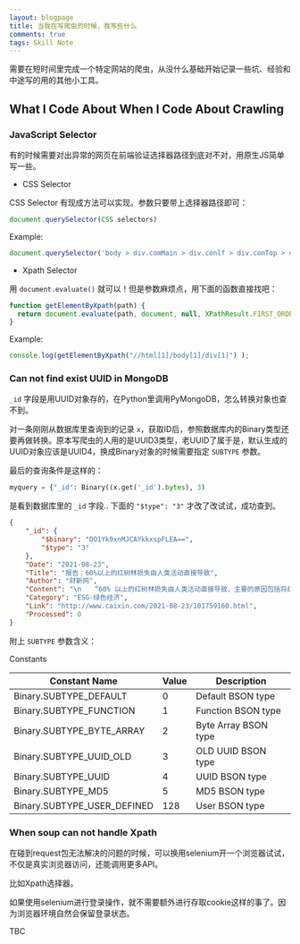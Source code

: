 ```yaml
---
layout: blogpage
title: 当我在写爬虫的时候，我写些什么
comments: true
tags: Skill Note 
---
```


需要在短时间里完成一个特定网站的爬虫，从没什么基础开始记录一些坑、经验和中途写的用的其他小工具。

## What I Code About When I Code About Crawling ##

### JavaScript Selector ###

有的时候需要对出异常的网页在前端验证选择器路径到底对不对，用原生JS简单写一些。

- CSS Selector

CSS Selector 有现成方法可以实现。参数只要带上选择器路径即可：

```js
document.querySelector(CSS selectors)
```

Example:

```js
document.querySelector('body > div.comMain > div.conlf > div.conTop > div.crumb > span:nth-child(1) > a')
```

- Xpath Selector

用 `document.evaluate()` 就可以！但是参数麻烦点，用下面的函数直接找吧：

```js
function getElementByXpath(path) {
  return document.evaluate(path, document, null, XPathResult.FIRST_ORDERED_NODE_TYPE, null).singleNodeValue;
}
```

Example:
```js
console.log(getElementByXpath("//html[1]/body[1]/div[1]") );
```

### Can not find exist UUID in MongoDB ###

`_id` 字段是用UUID对象存的，在Python里调用PyMongoDB，怎么转换对象也查不到。

对一条刚刚从数据库里查询到的记录 `x`，获取ID后，参照数据库内的Binary类型还要再做转换。原本写爬虫的人用的是UUID3类型，老UUID了属于是，默认生成的UUID对象应该是UUID4，换成Binary对象的时候需要指定 `SUBTYPE` 参数。

最后的查询条件是这样的：

```py
myquery = {"_id": Binary((x.get('_id').bytes), 3)
```

是看到数据库里的 `_id` 字段.. 下面的 `"$type": "3"` 才改了改试试，成功查到。

```json
{
    "_id": {
        "$binary": "DO1Yk9xnMJCAYkkxspFLEA==",
        "$type": "3"
    },
    "Date": "2021-08-23",
    "Title": "报告：60%以上的红树林损失由人类活动直接导致",
    "Author": "财新网",
    "Content": "\n　　“60% 以上的红树林损失由人类活动直接导致，主要的原因包括将红树林区域改成农田、水产养殖，以及城市化。”由国际自然保护联盟 （IUCN）、大自然保护协会（TNC）等机构共同成立的全球红树林联盟（GMA）近日发布的《2021年全球红树林状况》报告（下称《报告》）中，得出了上述结论。\n　　红树林生长在海洋与陆地相交的潮间带，是一种由各种树木和灌木构成，生物多样性极其丰富的植物群落，具有防风护岸、减少洪水的重要作用。《报告》估计，红树林每年可防止超过 650 亿美元的财产损失，并为约 1500 万人减少洪水风险。此外，红树林还能支持渔业养殖，并为包括老虎、海马等 341 个国际濒危物种在内的多种动物提供栖息地。《报告》称，在许多国家，超过 80% 的渔民依赖红树林，而全球则有超过 410 万的红树林渔民。\n\n",
    "Category": "ESG-绿色经济",
    "Link": "http://www.caixin.com/2021-08-23/101759160.html",
    "Processed": 0
}
```

附上 `SUBTYPE` 参数含义：

Constants

| Constant Name |	Value |	Description |
| ---- | ---- | ---- |
| Binary.SUBTYPE_DEFAULT |	0 |	Default BSON type| 
| Binary.SUBTYPE_FUNCTION	| 1 |	Function BSON type |
| Binary.SUBTYPE_BYTE_ARRAY	| 2 |	Byte Array BSON type |
| Binary.SUBTYPE_UUID_OLD	| 3 |	OLD UUID BSON type |
| Binary.SUBTYPE_UUID |	4	| UUID BSON type |
| Binary.SUBTYPE_MD5	| 5 |	MD5 BSON type |
| Binary.SUBTYPE_USER_DEFINED	| 128 |	User BSON type |


### When soup can not handle Xpath ###

在碰到request包无法解决的问题的时候，可以换用selenium开一个浏览器试试，不仅是真实浏览器访问，还能调用更多API。

比如Xpath选择器。

如果使用selenium进行登录操作，就不需要额外进行存取cookie这样的事了。因为浏览器环境自然会保留登录状态。

TBC